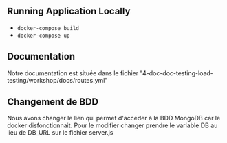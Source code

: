 
## Running Application Locally
* ```docker-compose build```
* ```docker-compose up```

## Documentation

Notre documentation est située dans le fichier "4-doc-doc-testing-load-testing/workshop/docs/routes.yml"

## Changement de BDD
Nous avons changer le lien qui permet d'accéder à la BDD MongoDB car le docker disfonctionnait.
Pour le modifier changer prendre le variable DB au lieu de DB_URL sur le fichier server.js